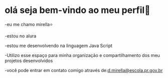 # olá seja bem-vindo ao meu perfil🖤

-eu me chamo mirella⭐

-estou no alura

-estou me desenvolvendo na linguagem Java Script 

-Utilizo esse espaço para minha organização e compartilhamento dos meu projetos desenvolvidos

-você pode entrar em contato comigo através de:d.mirella@escola.pr.gov.br
